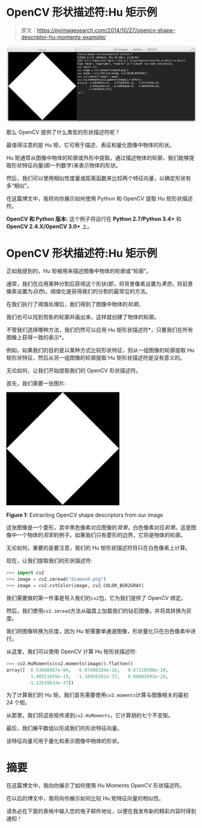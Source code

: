 # OpenCV 形状描述符:Hu 矩示例

> 原文：<https://pyimagesearch.com/2014/10/27/opencv-shape-descriptor-hu-moments-example/>

[![OpenCV Shape Descriptors](img/b6935876cffc3b3f54f3ddfb38c073a7.png)](https://pyimagesearch.com/wp-content/uploads/2014/05/opencv-shape-descriptors.png)

那么 OpenCV 提供了什么类型的形状描述符呢？

最值得注意的是 Hu 矩，它可用于描述、表征和量化图像中物体的形状。

Hu 矩通常从图像中物体的轮廓或外形中提取。通过描述物体的轮廓，我们能够提取形状特征向量(即一列数字)来表示物体的形状。

然后，我们可以使用相似性度量或距离函数来比较两个特征向量，以确定形状有多“相似”。

在这篇博文中，我将向你展示如何使用 Python 和 OpenCV 提取 Hu 矩形状描述符。

**OpenCV 和 Python 版本:**
这个例子将运行在 **Python 2.7/Python 3.4+** 和 **OpenCV 2.4.X/OpenCV 3.0+** 上。

# OpenCV 形状描述符:Hu 矩示例

正如我提到的，Hu 矩被用来描述图像中物体的轮廓或“轮廓”。

通常，我们在应用某种分割后获得这个形状(即，将背景像素设置为*黑色*，将前景像素设置为*白色*)。阈值化是获得我们的分割的最常见的方法。

在我们执行了阈值处理后，我们得到了图像中物体的*轮廓*。

我们也可以找到剪影的轮廓并画出来，这样就创建了物体的轮廓。

不管我们选择哪种方法，我们仍然可以应用 Hu 矩形状描述符*，只要我们在所有图像上获得一致的表示*。

例如，如果我们的目的是以某种方式比较形状特征，则从一组图像的轮廓提取 Hu 矩形状特征，然后从另一组图像的轮廓提取 Hu 矩形状描述符是没有意义的。

无论如何，让我们开始提取我们的 OpenCV 形状描述符。

首先，我们需要一张图片:

[![Figure 1: Extracting OpenCV shape descriptors from our image](img/eb15a380810e55e41f855cb6bc71c40c.png)](https://pyimagesearch.com/wp-content/uploads/2014/05/diamond.png)

**Figure 1:** Extracting OpenCV shape descriptors from our image

这张图像是一个菱形，其中黑色像素对应图像的*背景*，白色像素对应*前景*。这是图像中一个物体的*剪影*的例子。如果我们只有菱形的边界，它将是物体的轮廓。

无论如何，重要的是要注意，我们的 Hu 矩形状描述符将只在白色像素上计算。

现在，让我们提取我们的形状描述符:

```py
>>> import cv2
>>> image = cv2.imread("diamond.png")
>>> image = cv2.cvtColor(image, cv2.COLOR_BGR2GRAY)

```

我们需要做的第一件事是导入我们的`cv2`包，它为我们提供了 OpenCV 绑定。

然后，我们使用`cv2.imread`方法从磁盘上加载我们的钻石图像，并将其转换为灰度。

我们将图像转换为灰度，因为 Hu 矩需要单通道图像，形状量化只在白色像素中进行。

从这里，我们可以使用 OpenCV 计算 Hu 矩形状描述符:

```py
>>> cv2.HuMoments(cv2.moments(image)).flatten()
array([  6.53608067e-04,   6.07480284e-16,   9.67218398e-18,
         1.40311655e-19,  -1.18450102e-37,   8.60883492e-28,
        -1.12639633e-37])

```

为了计算我们的 Hu 矩，我们首先需要使用`cv2.moments`计算与图像相关的最初 24 个矩。

从那里，我们将这些矩传递到`cv2.HuMoments`，它计算胡的七个不变矩。

最后，我们展平数组以形成我们的形状特征向量。

该特征向量可用于量化和表示图像中物体的形状。

# 摘要

在这篇博文中，我向你展示了如何使用 Hu Moments OpenCV 形状描述符。

在以后的博文中，我将向你展示如何比较 Hu 矩特征向量的相似性。

请务必在下面的表格中输入您的电子邮件地址，以便在我发布新的精彩内容时得到通知！
